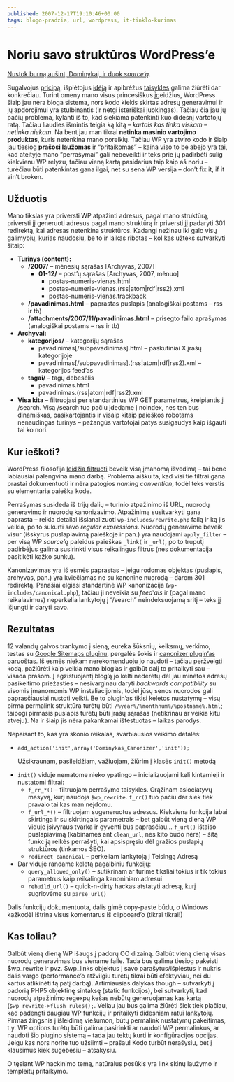 ```yaml
---
published: 2007-12-17T19:10:46+00:00
tags: blogo-pradzia, url, wordpress, it-tinklo-kurimas
---
```


# Noriu savo struktūros WordPress’e

<p><a href="http://code.dominykas.com/php/wordpress/canonizer/">Nustok burną aušint, Dominykai, ir duok <i>source’ą</i></a>.</p>
<p>Sugalvojus <a href="https://www.dominykas.lt/2007/12/noriu-padorios-adresu-strukturos.html">pricipą</a>, išplėtojus <a href="https://www.dominykas.lt/2007/12/noriu-pastovios-adresu-ir-turinio-strukturos.html">idėją</a> ir apibrėžus <a href="https://www.dominykas.lt/2007/12/noriu-blogo-adresu-strukturos.html">taisykles</a> galima žiūrėti dar konkrečiau. Turint omeny mano visus princesiškus įgeidžius, WordPress šiaip jau nėra bloga sistema, nors kodo kiekis skirtas adresų generavimui ir jų apdorojimui yra stulbinantis (ir netgi isteriškai juokingas). Tačiau čia jau jų pačių problema, kylanti iš to, kad siekiama patenkinti kuo didesnį vartotojų ratą. Tačiau liaudies išmintis teigia ką kitą – <em>kartais kas tinka viskam – netinka niekam</em>. Na bent jau man tikrai <strong>netinka masinio vartojimo produktas</strong>, kuris netenkina mano poreikių. Tačiau WP yra atviro kodo ir šiaip jau tiesiog <strong>prašosi laužomas</strong> ir “pritaikomas” – kaina viso to be abejo yra tai, kad ateityje mano “perrašymai” gali nebeveikti ir teks prie jų padirbėti sulig kiekvienu WP relyzu, tačiau vieną kartą pasidarius taip kaip aš noriu – turėčiau būti patenkintas gana ilgai, net su sena WP versija – don’t fix it, if it ain’t broken.<br>
<span id="more-10"></span></p>
<h2>Užduotis</h2>
<p>Mano tikslas yra priversti WP atpažinti adresus, pagal mano struktūrą, priversti jį generuoti adresus pagal mano struktūrą ir priversti jį padaryti 301 redirektą, kai adresas netenkina struktūros. Kadangi nežinau iki galo visų galimybių, kurias naudosiu, be to ir laikas ribotas – kol kas užteks sutvarkyti šitaip:</p>
<ul>
<li><b>Turinys (content):</b>
<ul>
<li><b>/2007/</b> – mėnesių sąrašas [Archyvas, 2007]
<ul>
<li><b>01-12/</b> – post’ų sąrašas [Archyvas, 2007, mėnuo]
<ul>
<li>postas-numeris-vienas.html</li>
<li>postas-numeris-vienas.(rss|atom|rdf|rss2).xml</li>
<li>postas-numeris-vienas.trackback</li>
</ul>
</li>
</ul>
</li>
<li><b>/pavadinimas.html</b> – paprastas puslapis (analogiškai postams – rss ir tb)</li>
<li><b>/attachments/2007/11/pavadinimas.html</b> – prisegto failo aprašymas (analogiškai postams – rss ir tb)</li>
</ul>
</li>
<li><b>Archyvai:</b>
<ul>
<li><b>kategorijos/</b> – kategorijų sąrašas
<ul>
<li>pavadinimas[/subpavadinimas].html – paskutiniai X įrašų kategorijoje</li>
<li>pavadinimas[/subpavadinimas].(rss|atom|rdf|rss2).xml – kategorijos feed’as</li>
</ul>
</li>
<li><b>tagai/</b> – tagų debesėlis
<ul>
<li>pavadinimas.html</li>
<li>pavadinimas.(rss|atom|rdf|rss2).xml</li>
</ul>
</li>
</ul>
</li>
<li><b>Visa kita</b> – filtruojasi per standartinius WP GET parametrus, kreipiantis į /search. Visą /search tuo pačiu įdedame į noindex, nes ten bus dinamiškas, pasikartojantis ir visaip kitaip paieškos robotams nenaudingas turinys – pažangūs vartotojai patys susigaudys kaip išgauti tai ko nori.</li>
</ul>
<h2>Kur ieškoti?</h2>
<p>WordPress filosofija <a href="http://codex.wordpress.org/Plugin_API/Filter_Reference">leidžia filtruoti</a> beveik visą įmanomą išvedimą – tai bene labiausiai palengvina mano darbą. Problema aišku ta, kad visi tie filtrai gana prastai dokumentuoti ir nėra patogios <i>naming convention</i>, todėl teks verstis su elementaria paieška kode.</p>
<p>Perrašymas susideda iš trijų dalių – turinio atpažinimo iš URL, nuorodų generavimo ir nuorodų kanonizavimo. Atpažinimą susitvarkyti gana paprasta – reikia detaliai išsianalizuoti <code>wp-includes/rewrite.php</code> failą ir ką jis veikia, po to sukurti savo <i>regular expressions</i>. Nuorodų generavime beveik visur (išskyrus puslapiavimą paieškoje ir pan.) yra naudojami <code>apply_filter</code> – per visą WP <i>source’ą</i> paleidus paieškas <code>_link(</code> ir <code>_url(</code>, po to truputį padirbėjus galima susirinkti visus reikalingus filtrus (nes dokumentacija pasitikėti kažko sunku).</p>
<p>Kanonizavimas yra iš esmės paprastas – jeigu rodomas objektas (puslapis, archyvas, pan.) yra kviečiamas ne su kanonine nuorodą – darom 301 redirektą. Panašiai elgiasi standartinė WP kanonizacija (<code>wp-includes/canonical.php</code>), tačiau ji neveikia su <i>feed’ais</i> ir (pagal mano reikalavimus) neperkelia lankytojų į “/search” neindeksuojamą sritį – teks jį išjungti ir daryti savo.</p>
<h2>Rezultatas</h2>
<p>12 valandų galvos trankymo į sieną, eureka šūksnių, keiksmų, verkimo, testas su <a href="http://www.arnebrachhold.de/projects/wordpress-plugins/google-xml-sitemaps-generator/">Google Sitemaps pluginu</a>, pergalės šokis ir <a href="http://code.dominykas.com/php/wordpress/canonizer/">canonizer plugin’as paruoštas</a>. Iš esmės niekam nerekomenduoju jo naudoti – tačiau peržvelgti kodą, pažiūrėti kaip veikia mano blog’as ir galbūt dalį to pritaikyti sau – visada prašom. Į egzistuojantį blog’ą jo kelti nederėtų dėl jau minėtos adresų pasikeitimo priežasties – nesivarginau daryti <i>backwards compatibility</i> su visomis įmanomomis WP instaliacijomis, todėl jūsų senos nuorodos gali paprasčiausiai nustoti veikti. Be to plugin’as tikisi keletos nustatymų – visų pirma permalink struktūra turėtų būti <code>/%year%/%monthnum%/%postname%.html</code>; taipogi pirmasis puslapis turėtų būti įrašų sąrašas (netikrinau ar veikia kitu atveju). Na ir šiaip jis nėra pakankamai ištestuotas – laikas parodys.</p>
<p>Nepaisant to, kas yra skonio reikalas, svarbiausios veikimo detalės:</p>
<ul>
<li><code>add_action('init',array('Dominykas_Canonizer','init'));</code>
<p>Užsikraunam, pasileidžiam, važiuojam, žiūrim į klasės <code>init()</code> metodą</p>
</li>
<li><code>init()</code> viduje nematome nieko ypatingo – inicializuojami keli kintamieji ir nustatomi filtrai:
<ul>
<li><code>f_rr_*()</code> – filtruojam perrašymo taisykles. Grąžinam asiociatyvų masyvą, kurį naudoja <code>$wp_rewrite</code>. <code>f_rr()</code> tuo pačiu dar šiek tiek pravalo tai kas man neįdomu.</li>
<li><code>f_url_*()</code> – filtruojam sugeneruotus adresus. Kiekviena funkcija labai skirtinga ir su skirtingais parametrais – bet galbūt vieną dieną WP viduje įsivyraus tvarka ir gyventi bus paprasčiau… <code>f_url()</code> ištaiso puslapiavimą (kabinamės ant <code>clean_url</code>, nes kito būdo nėra) – šitą funkciją reikės perrašyti, kai apsispręsiu dėl gražios puslapių struktūros (tinkamos SEO).</li>
<li><code>redirect_canonical</code> – perkeliam lankytoją į Teisingą Adresą</li>
</ul>
</li>
<li>Dar viduje randame keletą pagalbiniu funkcijų:
<ul>
<li><code>query_allowed_only()</code> – sutikrinam ar turime tiksliai tokius ir tik tokius parametrus kaip reikalinga kanoniniam adresui</li>
<li><code>rebuild_url()</code> – quick-n-dirty hackas atstatyti adresą, kurį sugriovėme su <code>parse_url()</code></li>
</ul>
</li></ul>
<p>Dalis funkcijų dokumentuota, dalis gimė copy-paste būdu, o Windows kažkodėl ištrina visus komentarus iš clipboard’o (tikrai tikrai!)</p>
<h2>Kas toliau?</h2>
<p>Galbūt vieną dieną WP išaugs į padorų OO dizainą. Galbūt vieną dieną visas nuorodų generavimas bus viename faile. Tada bus galima tiesiog pakeisti $wp_rewrite ir pvz. $wp_links objektus į savo parašytus/išplėstus ir nukris dalis vargo (performance’o atžvilgiu turėtų tikrai būti efektyviau, nei du kartus atlikinėti tą patį darbą). Artimiausias dalykas though – sutvarkyti į padorią PHP5 objektinę sintaksę (static funkcijos), bei sutvarkyti, kad nuorodų atpažinimo regexpų kešas nebūtų generuojamas kas kartą (<code>$wp_rewrite-&gt;flush_rules();</code>. Vėliau jau bus galima žiūrėti šiek tiek plačiau, kad padengti daugiau WP funkcijų ir pritaikyti didesniam ratui lankytojų. Pirmas žingsnis į išleidimą viešumon, būtų permalink nustatymų pakeitimas, t.y. WP options turėtų būti galima pasirinkti ar naudoti WP permalinkus, ar naudoti šio plugino sistemą – tada jau tektų kurti ir konfigūracijos opcijas. Jeigu kas nors norite tuo užsiimti – prašau! Kodo turbūt nerašysiu, bet į klausimus kiek sugebėsiu – atsakysiu.</p>
<p>O tęsiant WP hackinimo temą, natūralus posūkis yra link skinų laužymo ir templeitų pritaikymo.</p>